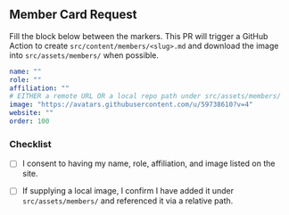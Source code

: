 ## Member Card Request

Fill the block below between the markers. This PR will trigger a GitHub Action to create `src/content/members/<slug>.md` and download the image into `src/assets/members/` when possible.

<!-- MEMBER-INFO-START -->
```yaml
name: ""
role: ""
affiliation: ""
# EITHER a remote URL OR a local repo path under src/assets/members/
image: "https://avatars.githubusercontent.com/u/59738610?v=4"
website: ""
order: 100
```
<!-- MEMBER-INFO-END -->

### Checklist

- [ ] I consent to having my name, role, affiliation, and image listed on the site.
- [ ] If supplying a local image, I confirm I have added it under `src/assets/members/` and referenced it via a relative path.


